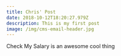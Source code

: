 ```yaml
---
title: Chris' Post
date: 2018-10-12T18:20:27.979Z
description: This is my first post
image: /img/cms-email-header.jpg
---
```

Check My Salary is an awesome cool thing
